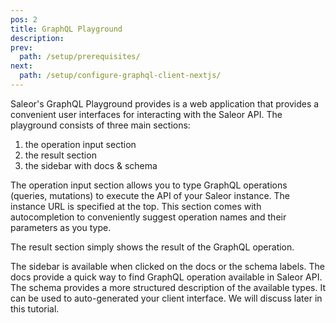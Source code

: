 ```yaml
---
pos: 2
title: GraphQL Playground 
description: 
prev:
  path: /setup/prerequisites/
next:
  path: /setup/configure-graphql-client-nextjs/
---
```


Saleor's GraphQL Playground provides is a web application that provides a convenient user interfaces for interacting with the Saleor API. The playground consists of three main sections:

1. the operation input section
2. the result section
3. the sidebar with docs & schema

The operation input section allows you to type GraphQL operations (queries, mutations) to execute the API of your Saleor instance. The instance URL is specified at the top. This section comes with autocompletion to conveniently suggest operation names and their parameters as you type.

The result section simply shows the result of the GraphQL operation. 

The sidebar is available when clicked on the docs or the schema labels. The docs provide a quick way to find GraphQL operation available in Saleor API. The schema provides a more structured description of the available types. It can be used to auto-generated your client interface. We will discuss later in this tutorial.